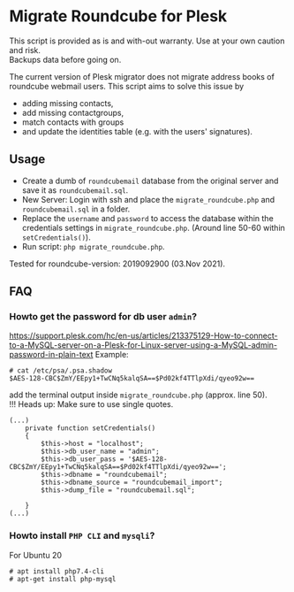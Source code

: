 # Migrate Roundcube for Plesk

This script is provided as is and with-out warranty.  Use at your own caution and risk.   
Backups data before going on.

The current version of Plesk migrator does not migrate address books of roundcube webmail users. This script aims to solve this issue by 
* adding missing contacts,  
* add missing contactgroups, 
* match contacts with groups 
* and update the identities table (e.g. with the users' signatures).


## Usage   
* Create a dumb of `roundcubemail` database from the original server and save it as `roundcubemail.sql`.  
* New Server: Login with ssh and place the `migrate_roundcube.php` and  `roundcubemail.sql` in a folder. 
* Replace the `username` and `password` to access the database within the credentials settings in `migrate_roundcube.php`. (Around line 50-60 within `setCredentials()`).
* Run script: `php migrate_roundcube.php`.

Tested for roundcube-version: 2019092900 (03.Nov 2021). 

## FAQ

### Howto get the password for db user `admin`?
https://support.plesk.com/hc/en-us/articles/213375129-How-to-connect-to-a-MySQL-server-on-a-Plesk-for-Linux-server-using-a-MySQL-admin-password-in-plain-text 
Example:
```
# cat /etc/psa/.psa.shadow
$AES-128-CBC$ZmY/EEpy1+TwCNq5kalqSA==$Pd02kf4TTlpXdi/qyeo92w==
```
add the terminal output inside `migrate_roundcube.php` (approx. line 50).  
!!! Heads up: Make sure to use single quotes.
```
(...)
    private function setCredentials()
    {
        $this->host = "localhost";
        $this->db_user_name = "admin";
        $this->db_user_pass = '$AES-128-CBC$ZmY/EEpy1+TwCNq5kalqSA==$Pd02kf4TTlpXdi/qyeo92w==';
        $this->dbname = "roundcubemail";
        $this->dbname_source = "roundcubemail_import";
        $this->dump_file = "roundcubemail.sql";

    }
(...)
```

### Howto install `PHP CLI` and `mysqli`?
For Ubuntu 20
```
# apt install php7.4-cli
# apt-get install php-mysql
```
